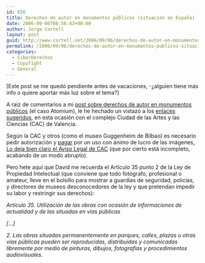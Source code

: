 ```yaml
---
id: 656
title: Derechos de autor en monumentos públicos (situación en España)
date: 2006-09-06T08:56:43+00:00
author: Jorge Cortell
layout: post
guid: http://www.cortell.net/2006/09/06/derechos-de-autor-en-monumentos-publicos-situacion-en-espana/
permalink: /2006/09/06/derechos-de-autor-en-monumentos-publicos-situacion-en-espana/
categories:
  - CiberDerechos
  - Copyfight
  - General
---
```

[Este post se me quedó pendiente antes de vacaciones, -¿alguien tiene más info o quiere aportar más luz sobre el tema?]

A raiz de comentarios a mi <a target="_blank" title="Atomium" href="http://www.cortell.net/2006/07/31/%c2%bfpagar-por-tener-ojos-o-memoria-derechos-de-autor-de-monumentos-publicos/">post sobre derechos de autor en monumentos públicos</a> (el caso Atomium), le he hechado un vistazo a los <a target="_blank" title="caso CAC" href="http://www.ojodigital.com/foro/showpost.php?p=680398&postcount=13">enlaces sugeridos</a>, en esta ocasión con el complejo Ciudad de las Artes y las Ciencias (CAC) de Valencia.

Según la CAC y otros (como el museo Guggenheim de Bilbao) es necesario pedir autorización y <a title="Tarifas CAC" target="_blank" href="http://www.ojodigital.com/foro/showpost.php?p=685445&postcount=24">pagar</a> por un uso con ánimo de lucro de las imágenes<a target="_blank" title="tarifas uso fotos CAC" href="http://www.ojodigital.com/foro/showpost.php?p=685445&postcount=24" />. Lo deja bien claro el <a target="_blank" title="Aviso legal CAC" href="http://www.cac.es/galeria/aviso_legal/aviso.htm">Aviso Legal de CAC</a> (que por cierto está incompleto, acabando de un modo abrupto).

Pero hete aquí­ que David me recuerda el Artí­culo 35 punto 2 de la Ley de Propiedad Intelectual (que conviene que todo fotógrafo, profesional o amateur, lleve en el bolsillo para mostrar a guardias de seguridad, policí­as, y directores de museos desconocedores de la ley y que pretendan impedir su labor y restringir sus derechos):

_Artí­culo 35. Utilización de las obras con ocasión de informaciones de actualidad y de las situadas en ví­as públicas_

_[...]_

_2. Las obras situadas permanentemente en parques, calles, plazas u otras ví­as públicas pueden ser reproducidas, distribuidas y comunicadas libremente por medio de pinturas, dibujos, fotografí­as y procedimientos audiovisuales._